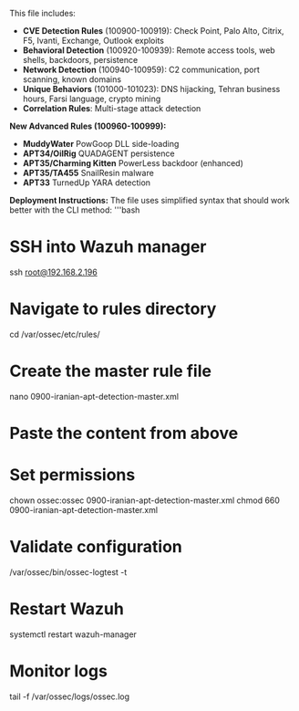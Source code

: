 This file includes:

- **CVE Detection Rules** (100900-100919): Check Point, Palo Alto, Citrix, F5, Ivanti, Exchange, Outlook exploits
- **Behavioral Detection** (100920-100939): Remote access tools, web shells, backdoors, persistence
- **Network Detection** (100940-100959): C2 communication, port scanning, known domains
- **Unique Behaviors** (101000-101023): DNS hijacking, Tehran business hours, Farsi language, crypto mining
- **Correlation Rules**: Multi-stage attack detection

**New Advanced Rules (100960-100999):**

- **MuddyWater** PowGoop DLL side-loading
- **APT34/OilRig** QUADAGENT persistence
- **APT35/Charming Kitten** PowerLess backdoor (enhanced)
- **APT35/TA455** SnailResin malware
- **APT33** TurnedUp YARA detection

**Deployment Instructions:**
The file uses simplified syntax that should work better with the CLI method:
'''bash
# SSH into Wazuh manager
ssh root@192.168.2.196

# Navigate to rules directory
cd /var/ossec/etc/rules/

# Create the master rule file
nano 0900-iranian-apt-detection-master.xml

# Paste the content from above

# Set permissions
chown ossec:ossec 0900-iranian-apt-detection-master.xml
chmod 660 0900-iranian-apt-detection-master.xml

# Validate configuration
/var/ossec/bin/ossec-logtest -t

# Restart Wazuh
systemctl restart wazuh-manager

# Monitor logs
tail -f /var/ossec/logs/ossec.log
```
